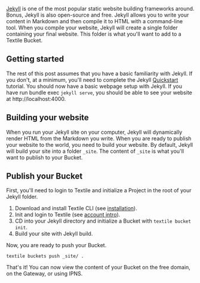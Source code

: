 [Jekyll](https://jekyllrb.com) is one of the most popular static website building frameworks around. Bonus, Jekyll is also open-source and free. Jekyll allows you to write your content in Markdown and then compile it to HTML with a command-line tool. When you compile your website, Jekyll will create a single folder containing your final website. This folder is what you'll want to add to a Textile Bucket.

## Getting started

The rest of this post assumes that you have a basic familiarity with Jekyll. If you don't, at a minimum, you'll need to complete the Jekyll [Quickstart](https://jekyllrb.com/docs/) tutorial. You should now have a basic webpage setup with Jekyll. If you have run bundle exec `jekyll serve`, you should be able to see your website at http://localhost:4000.

## Building your website

When you run your Jekyll site on your computer, Jekyll will dynamically render HTML from the Markdown you write. When you are ready to publish your website to the world, you need to build your website. By default, Jekyll will build your site into a folder `_site`. The content of `_site` is what you'll want to publish to your Bucket.

## Publish your Bucket

First, you'll need to login to Textile and initialize a Project in the root of your Jekyll folder.

1. Download and install Textile CLI (see [installation](/hub/accounts)).
2. Init and login to Textile (see [account intro](/hub/accounts)).
3. CD into your Jekyll directory and initialize a Bucket with `textile bucket init`.
4. Build your site with Jekyll build.

Now, you are ready to push your Bucket.

`textile buckets push _site/ .`

That's it! You can now view the content of your Bucket on the free domain, on the Gateway, or using IPNS.
